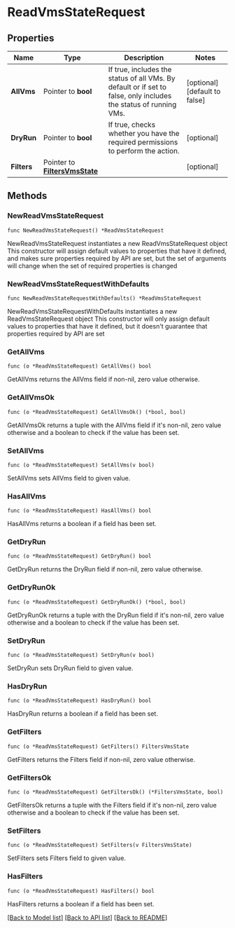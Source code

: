 # ReadVmsStateRequest

## Properties

Name | Type | Description | Notes
------------ | ------------- | ------------- | -------------
**AllVms** | Pointer to **bool** | If true, includes the status of all VMs. By default or if set to false, only includes the status of running VMs. | [optional] [default to false]
**DryRun** | Pointer to **bool** | If true, checks whether you have the required permissions to perform the action. | [optional] 
**Filters** | Pointer to [**FiltersVmsState**](FiltersVmsState.md) |  | [optional] 

## Methods

### NewReadVmsStateRequest

`func NewReadVmsStateRequest() *ReadVmsStateRequest`

NewReadVmsStateRequest instantiates a new ReadVmsStateRequest object
This constructor will assign default values to properties that have it defined,
and makes sure properties required by API are set, but the set of arguments
will change when the set of required properties is changed

### NewReadVmsStateRequestWithDefaults

`func NewReadVmsStateRequestWithDefaults() *ReadVmsStateRequest`

NewReadVmsStateRequestWithDefaults instantiates a new ReadVmsStateRequest object
This constructor will only assign default values to properties that have it defined,
but it doesn't guarantee that properties required by API are set

### GetAllVms

`func (o *ReadVmsStateRequest) GetAllVms() bool`

GetAllVms returns the AllVms field if non-nil, zero value otherwise.

### GetAllVmsOk

`func (o *ReadVmsStateRequest) GetAllVmsOk() (*bool, bool)`

GetAllVmsOk returns a tuple with the AllVms field if it's non-nil, zero value otherwise
and a boolean to check if the value has been set.

### SetAllVms

`func (o *ReadVmsStateRequest) SetAllVms(v bool)`

SetAllVms sets AllVms field to given value.

### HasAllVms

`func (o *ReadVmsStateRequest) HasAllVms() bool`

HasAllVms returns a boolean if a field has been set.

### GetDryRun

`func (o *ReadVmsStateRequest) GetDryRun() bool`

GetDryRun returns the DryRun field if non-nil, zero value otherwise.

### GetDryRunOk

`func (o *ReadVmsStateRequest) GetDryRunOk() (*bool, bool)`

GetDryRunOk returns a tuple with the DryRun field if it's non-nil, zero value otherwise
and a boolean to check if the value has been set.

### SetDryRun

`func (o *ReadVmsStateRequest) SetDryRun(v bool)`

SetDryRun sets DryRun field to given value.

### HasDryRun

`func (o *ReadVmsStateRequest) HasDryRun() bool`

HasDryRun returns a boolean if a field has been set.

### GetFilters

`func (o *ReadVmsStateRequest) GetFilters() FiltersVmsState`

GetFilters returns the Filters field if non-nil, zero value otherwise.

### GetFiltersOk

`func (o *ReadVmsStateRequest) GetFiltersOk() (*FiltersVmsState, bool)`

GetFiltersOk returns a tuple with the Filters field if it's non-nil, zero value otherwise
and a boolean to check if the value has been set.

### SetFilters

`func (o *ReadVmsStateRequest) SetFilters(v FiltersVmsState)`

SetFilters sets Filters field to given value.

### HasFilters

`func (o *ReadVmsStateRequest) HasFilters() bool`

HasFilters returns a boolean if a field has been set.


[[Back to Model list]](../README.md#documentation-for-models) [[Back to API list]](../README.md#documentation-for-api-endpoints) [[Back to README]](../README.md)


